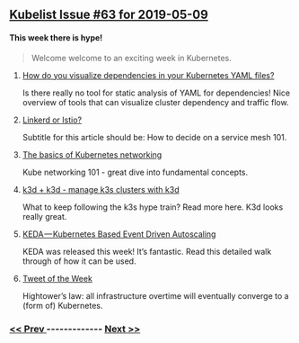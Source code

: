 ## [Kubelist Issue #63 for 2019-05-09](https://kubelist.com/issue/63)

#### This week there is hype!

> Welcome welcome to an exciting week in Kubernetes. 

1. [How do you visualize dependencies in your Kubernetes YAML files?](https://learnk8s.io/visualise-dependencies-kubernetes/)

    Is there really no tool for static analysis of YAML for dependencies! Nice overview of tools that can visualize cluster dependency and traffic flow.
1. [Linkerd or Istio?](https://itnext.io/linkerd-or-istio-2e3ce781fa3a)

    Subtitle for this article should be: How to decide on a service mesh 101.
1. [The basics of Kubernetes networking](https://blog.lelonek.me/the-basics-of-kubernetes-networking-bb1415d381bd)

    Kube networking 101 - great dive into fundamental concepts.
1. [ k3d + k3d - manage k3s clusters with k3d](https://felixwiedmann.de/k3d-manage-k3s-clusters/)

    What to keep following the k3s hype train? Read more here. K3d looks really great.
1. [KEDA — Kubernetes Based Event Driven Autoscaling](https://itnext.io/keda-kubernetes-based-event-driven-autoscaling-48491c79ec74)

    KEDA was released this week! It’s fantastic. Read this detailed walk through of how it can be used.
1. [Tweet of the Week](https://twitter.com/kelseyhightower/status/1125440400355782657)

    Hightower’s law: all infrastructure overtime will eventually converge to a (form of) Kubernetes.

### [ << Prev ](kubelist-62.md) ------------- [ Next >> ](kubelist-64.md)